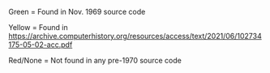 Green = Found in Nov. 1969 source code

Yellow = Found in https://archive.computerhistory.org/resources/access/text/2021/06/102734175-05-02-acc.pdf

Red/None = Not found in any pre-1970 source code
